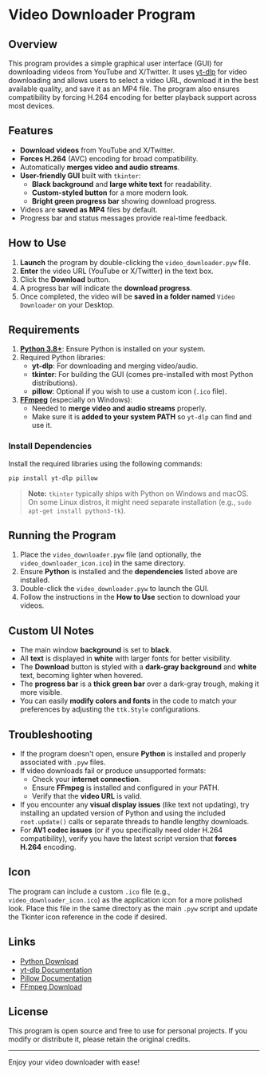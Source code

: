 # Video Downloader Program

## Overview
This program provides a simple graphical user interface (GUI) for downloading videos from YouTube and X/Twitter. It uses [yt-dlp](https://github.com/yt-dlp/yt-dlp) for video downloading and allows users to select a video URL, download it in the best available quality, and save it as an MP4 file. The program also ensures compatibility by forcing H.264 encoding for better playback support across most devices.

## Features
- **Download videos** from YouTube and X/Twitter.
- **Forces H.264** (AVC) encoding for broad compatibility.
- Automatically **merges video and audio streams**.
- **User-friendly GUI** built with `tkinter`:
  - **Black background** and **large white text** for readability.
  - **Custom-styled button** for a more modern look.
  - **Bright green progress bar** showing download progress.
- Videos are **saved as MP4** files by default.
- Progress bar and status messages provide real-time feedback.

## How to Use
1. **Launch** the program by double-clicking the `video_downloader.pyw` file.
2. **Enter** the video URL (YouTube or X/Twitter) in the text box.
3. Click the **Download** button.
4. A progress bar will indicate the **download progress**.
5. Once completed, the video will be **saved in a folder named** `Video Downloader` on your Desktop.

## Requirements
1. [**Python 3.8+**](https://www.python.org/downloads/): Ensure Python is installed on your system.
2. Required Python libraries:
   - **yt-dlp**: For downloading and merging video/audio.
   - **tkinter**: For building the GUI (comes pre-installed with most Python distributions).
   - **pillow**: Optional if you wish to use a custom icon (`.ico` file).
3. [**FFmpeg**](https://ffmpeg.org/download.html) (especially on Windows):
   - Needed to **merge video and audio streams** properly.
   - Make sure it is **added to your system PATH** so `yt-dlp` can find and use it.

### Install Dependencies
Install the required libraries using the following commands:
```bash
pip install yt-dlp pillow
```
> **Note:** `tkinter` typically ships with Python on Windows and macOS. On some Linux distros, it might need separate installation (e.g., `sudo apt-get install python3-tk`).

## Running the Program
1. Place the `video_downloader.pyw` file (and optionally, the `video_downloader_icon.ico`) in the same directory.
2. Ensure **Python** is installed and the **dependencies** listed above are installed.
3. Double-click the `video_downloader.pyw` to launch the GUI.
4. Follow the instructions in the **How to Use** section to download your videos.

## Custom UI Notes
- The main window **background** is set to **black**.
- All **text** is displayed in **white** with larger fonts for better visibility.
- The **Download** button is styled with a **dark-gray background** and **white** text, becoming lighter when hovered.
- The **progress bar** is a **thick green bar** over a dark-gray trough, making it more visible.
- You can easily **modify colors and fonts** in the code to match your preferences by adjusting the `ttk.Style` configurations.

## Troubleshooting
- If the program doesn't open, ensure **Python** is installed and properly associated with `.pyw` files.
- If video downloads fail or produce unsupported formats:
  - Check your **internet connection**.
  - Ensure **FFmpeg** is installed and configured in your PATH.
  - Verify that the **video URL** is valid.
- If you encounter any **visual display issues** (like text not updating), try installing an updated version of Python and using the included `root.update()` calls or separate threads to handle lengthy downloads.
- For **AV1 codec issues** (or if you specifically need older H.264 compatibility), verify you have the latest script version that **forces H.264** encoding.

## Icon
The program can include a custom `.ico` file (e.g., `video_downloader_icon.ico`) as the application icon for a more polished look. Place this file in the same directory as the main `.pyw` script and update the Tkinter icon reference in the code if desired.

## Links
- [Python Download](https://www.python.org/downloads/)
- [yt-dlp Documentation](https://github.com/yt-dlp/yt-dlp)
- [Pillow Documentation](https://pillow.readthedocs.io/)
- [FFmpeg Download](https://ffmpeg.org/download.html)

## License
This program is open source and free to use for personal projects. If you modify or distribute it, please retain the original credits.

---

Enjoy your video downloader with ease!
